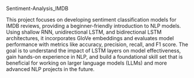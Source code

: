 
Sentiment-Analysis_IMDB

This project focuses on developing sentiment classification models for IMDB reviews, providing a beginner-friendly introduction to NLP models. Using shallow RNN, unidirectional LSTM, and bidirectional LSTM architectures, it incorporates GloVe embeddings and evaluates model performance with metrics like accuracy, precision, recall, and F1 score. The goal is to understand the impact of LSTM layers on model effectiveness, gain hands-on experience in NLP, and build a foundational skill set that is beneficial for working on larger language models (LLMs) and more advanced NLP projects in the future.
